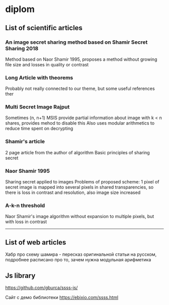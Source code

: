# diplom

## List of scientific articles

### An image secret sharing method based on Shamir Secret Sharing 2018

Method based on Naor Shamir 1995, proposes a method without growing file size and
losses in quality or contrast

### Long Article with theorems

Probably not really connected to our theme, but some useful references ther

### Multi Secret Image Rajput

Sometimes (n, n+1) MSIS provide partial information about image
with k < n shares, provides mehod to disable this
Also uses modular arithmetics to reduce time spent on decrypting

### Shamir's article

2 page article from the author of algorithm
Basic principles of sharing secret

### Naor Shamir 1995

Sharing secret applied to images
Problems of proposed scheme: 1 pixel of secret image is mapped into several
pixels in shared transparencies, so there is loss in contrast and resolution, also
image size increased

### A-k-n threshold

Naor Shamir's image algorithm without expansion to multiple pixels, but with loss in contrast

---

## List of web articles

Хабр про схему шамира - пересказ оригинальной статьи на русском, подробнее расписано про то,
зачем нужна модульная арифметика

## Js library

https://github.com/gburca/ssss-js/

Сайт с демо библиотеки
https://ebixio.com/ssss.html
